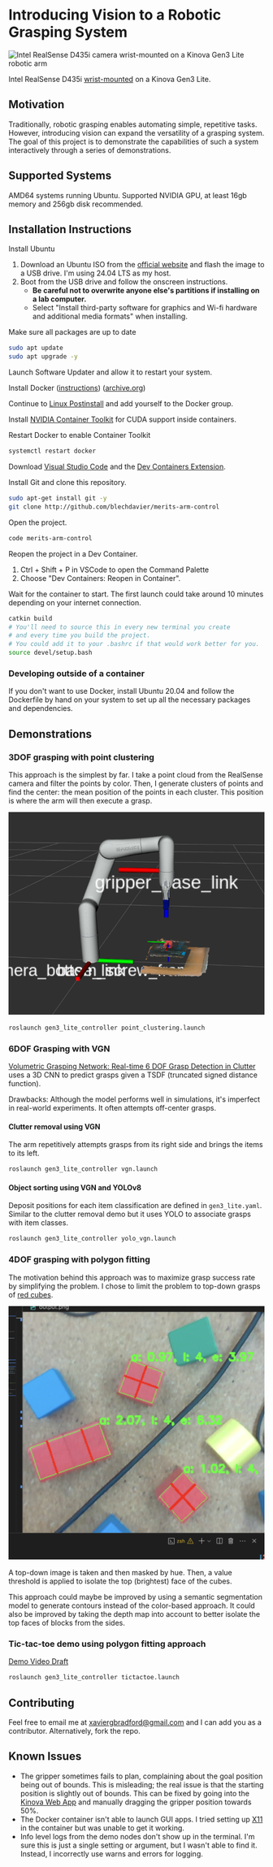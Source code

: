 # Introducing Vision to a Robotic Grasping System

![Intel RealSense D435i camera wrist-mounted on a Kinova Gen3 Lite robotic arm](readme_images/cover_image.png)

Intel RealSense D435i [wrist-mounted](https://archive.org/details/arm-camera-mount) on a Kinova Gen3 Lite.

## Motivation

Traditionally, robotic grasping enables automating simple, repetitive tasks. However, introducing vision can expand the versatility of a grasping system. The goal of this project is to demonstrate the capabilities of such a system interactively through a series of demonstrations.

## Supported Systems

AMD64 systems running Ubuntu. Supported NVIDIA GPU, at least 16gb memory and 256gb disk recommended.

## Installation Instructions

Install Ubuntu

1. Download an Ubuntu ISO from the [official website](https://releases.ubuntu.com/) and flash the image to a USB drive. I'm using 24.04 LTS as my host.
2. Boot from the USB drive and follow the onscreen instructions.
   - **Be careful not to overwrite anyone else's partitions if installing on a lab computer.**
   - Select "Install third-party software for graphics and Wi-fi hardware and additional media formats" when installing.

Make sure all packages are up to date

```bash
sudo apt update
sudo apt upgrade -y
```

Launch Software Updater and allow it to restart your system.

Install Docker ([instructions](https://docs.docker.com/engine/install/ubuntu/)) ([archive.org](https://web.archive.org/web/20240721033617/https://docs.docker.com/engine/install/ubuntu/))

Continue to [Linux Postinstall](https://docs.docker.com/engine/install/linux-postinstall/) and add yourself to the Docker group.

Install [NVIDIA Container Toolkit](https://docs.nvidia.com/datacenter/cloud-native/container-toolkit/latest/install-guide.html#setting-up-nvidia-container-toolkit) for CUDA support inside containers.

Restart Docker to enable Container Toolkit

```bash
systemctl restart docker
```

Download [Visual Studio Code](https://code.visualstudio.com/download) and the [Dev Containers Extension](https://marketplace.visualstudio.com/items?itemName=ms-vscode-remote.remote-containers).

Install Git and clone this repository.

```bash
sudo apt-get install git -y
git clone http://github.com/blechdavier/merits-arm-control
```

Open the project.

```bash
code merits-arm-control
```

Reopen the project in a Dev Container.

1. Ctrl + Shift + P in VSCode to open the Command Palette
2. Choose "Dev Containers: Reopen in Container".

Wait for the container to start. The first launch could take around 10 minutes depending on your internet connection.

```bash
catkin build
# You'll need to source this in every new terminal you create
# and every time you build the project.
# You could add it to your .bashrc if that would work better for you.
source devel/setup.bash
```

### Developing outside of a container

If you don't want to use Docker, install Ubuntu 20.04 and follow the Dockerfile by hand on your system to set up all the necessary packages and dependencies.

## Demonstrations

### 3DOF grasping with point clustering

This approach is the simplest by far. I take a point cloud from the RealSense camera and filter the points by color. Then, I generate clusters of points and find the center: the mean position of the points in each cluster. This position is where the arm will then execute a grasp.

![A detected grasp overlaid on a point cloud](readme_images/point_clustering.png)

```bash
roslaunch gen3_lite_controller point_clustering.launch
```

### 6DOF Grasping with VGN

[Volumetric Grasping Network: Real-time 6 DOF Grasp Detection in Clutter](https://arxiv.org/abs/2101.01132) uses a 3D CNN to predict grasps given a TSDF (truncated signed distance function).

Drawbacks: Although the model performs well in simulations, it's imperfect in real-world experiments. It often attempts off-center grasps.

#### Clutter removal using VGN

The arm repetitively attempts grasps from its right side and brings the items to its left.

```bash
roslaunch gen3_lite_controller vgn.launch
```

#### Object sorting using VGN and YOLOv8

Deposit positions for each item classification are defined in `gen3_lite.yaml`. Similar to the clutter removal demo but it uses YOLO to associate grasps with item classes.

```bash
roslaunch gen3_lite_controller yolo_vgn.launch
```

### 4DOF grasping with polygon fitting

The motivation behind this approach was to maximize grasp success rate by simplifying the problem. I chose to limit the problem to top-down grasps of [red cubes](https://www.melissaanddoug.com/products/100-piece-wood-blocks-set).

![Detected block polygons and corresponding grasps](readme_images/polygon_fitting.png)

A top-down image is taken and then masked by hue. Then, a value threshold is applied to isolate the top (brightest) face of the cubes.

This approach could maybe be improved by using a semantic segmentation model to generate contours instead of the color-based approach. It could also be improved by taking the depth map into account to better isolate the top faces of blocks from the sides.

### Tic-tac-toe demo using polygon fitting approach

[Demo Video Draft](https://drive.google.com/file/d/1xeYzbqpz7j0L1z18cl9wnztVsnIXWY93/view?usp=sharing)

```bash
roslaunch gen3_lite_controller tictactoe.launch
```

## Contributing

Feel free to email me at <xaviergbradford@gmail.com> and I can add you as a contributor. Alternatively, fork the repo.

## Known Issues

- The gripper sometimes fails to plan, complaining about the goal position being out of bounds. This is misleading; the real issue is that the starting position is slightly out of bounds. This can be fixed by going into the [Kinova Web App](192.168.1.10) and manually dragging the gripper position towards 50%.
- The Docker container isn't able to launch GUI apps. I tried setting up [X11](https://en.wikipedia.org/wiki/X_Window_System) in the container but was unable to get it working.
- Info level logs from the demo nodes don't show up in the terminal. I'm sure this is just a single setting or argument, but I wasn't able to find it. Instead, I incorrectly use warns and errors for logging.
